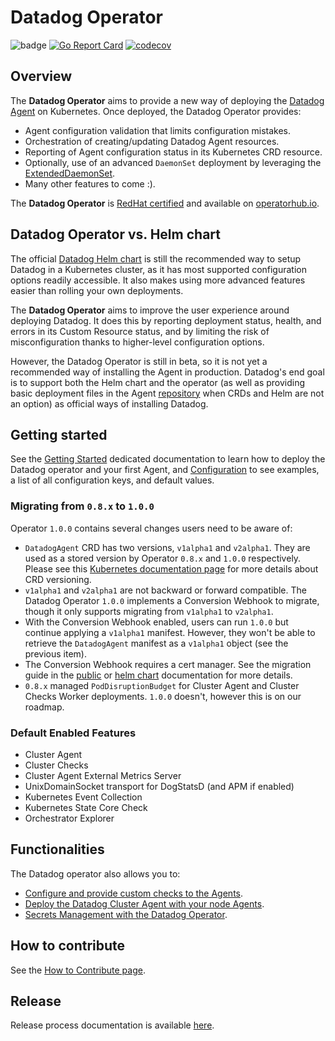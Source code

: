 # Datadog Operator

![badge](https://github.com/DataDog/datadog-operator/actions/workflows/main.yml/badge.svg)
[![Go Report Card](https://goreportcard.com/badge/github.com/datadog/datadog-operator)](https://goreportcard.com/report/github.com/datadog/datadog-operator)
[![codecov](https://codecov.io/gh/datadog/datadog-operator/branch/main/graph/badge.svg)](https://codecov.io/gh/datadog/datadog-operator)

## Overview

The **Datadog Operator** aims to provide a new way of deploying the [Datadog Agent][1] on Kubernetes. Once deployed, the Datadog Operator provides:

- Agent configuration validation that limits configuration mistakes.
- Orchestration of creating/updating Datadog Agent resources.
- Reporting of Agent configuration status in its Kubernetes CRD resource.
- Optionally, use of an advanced `DaemonSet` deployment by leveraging the [ExtendedDaemonSet][2].
- Many other features to come :).

The **Datadog Operator** is [RedHat certified][10] and available on [operatorhub.io][11].

## Datadog Operator vs. Helm chart

The official [Datadog Helm chart][3] is still the recommended way to setup Datadog in a Kubernetes cluster, as it has most supported configuration options readily accessible. It also makes using more advanced features easier than rolling your own deployments.

The **Datadog Operator** aims to improve the user experience around deploying Datadog. It does this by reporting deployment status, health, and errors in its Custom Resource status, and by limiting the risk of misconfiguration thanks to higher-level configuration options.

However, the Datadog Operator is still in beta, so it is not yet a recommended way of installing the Agent in production. Datadog's end goal is to support both the Helm chart and the operator (as well as providing basic deployment files in the Agent [repository][4] when CRDs and Helm are not an option) as official ways of installing Datadog.

## Getting started

See the [Getting Started][5] dedicated documentation to learn how to deploy the Datadog operator and your first Agent, and [Configuration][12] to see examples, a list of all configuration keys, and default values.

### Migrating from `0.8.x` to `1.0.0`

Operator `1.0.0` contains several changes users need to be aware of:
* `DatadogAgent` CRD has two versions, `v1alpha1` and `v2alpha1`. They are used as a stored version by Operator `0.8.x` and `1.0.0` respectively. Please see this [Kubernetes documentation page][13] for more details about CRD versioning.
* `v1alpha1` and `v2alpha1` are not backward or forward compatible. The Datadog Operator `1.0.0` implements a Conversion Webhook to migrate, though it only supports migrating from `v1alpha1` to `v2alpha1`.
* With the Conversion Webhook enabled, users can run `1.0.0` but continue applying a `v1alpha1` manifest. However, they won't be able to retrieve the `DatadogAgent` manifest as a `v1alpha1` object (see the previous item).
*  The Conversion Webhook requires a cert manager. See the migration guide in the [public][14] or [helm chart][15] documentation for more details.
* `0.8.x` managed `PodDisruptionBudget` for Cluster Agent and Cluster Checks Worker deployments. `1.0.0` doesn't, however this is on our roadmap.

### Default Enabled Features

- Cluster Agent
- Cluster Checks
- Cluster Agent External Metrics Server
- UnixDomainSocket transport for DogStatsD (and APM if enabled)
- Kubernetes Event Collection
- Kubernetes State Core Check
- Orchestrator Explorer

## Functionalities

The Datadog operator also allows you to:

- [Configure and provide custom checks to the Agents][6].
- [Deploy the Datadog Cluster Agent with your node Agents][7].
- [Secrets Management with the Datadog Operator][8].

## How to contribute

See the [How to Contribute page][9].

[1]: https://github.com/DataDog/datadog-agent/
[2]: https://github.com/DataDog/extendeddaemonset
[3]: https://github.com/DataDog/helm-charts/tree/main/charts/datadog
[4]: https://github.com/DataDog/datadog-agent/tree/6.15.0/Dockerfiles/manifests
[5]: https://github.com/DataDog/datadog-operator/blob/main/docs/getting_started.md
[6]: https://github.com/DataDog/datadog-operator/blob/main/docs/custom_check.md
[7]: https://github.com/DataDog/datadog-operator/blob/main/docs/cluster_agent_setup.md
[8]: https://github.com/DataDog/datadog-operator/blob/main/docs/secret_management.md
[9]: https://github.com/DataDog/datadog-operator/tree/main/docs/how-to-contribute.md
[10]: https://catalog.redhat.com/software/operators/detail/5e9874986c5dcb34dfbb1a12
[11]: https://operatorhub.io/operator/datadog-operator
[12]: https://github.com/DataDog/datadog-operator/blob/main/docs/configuration.v2alpha1.md
[13]: https://kubernetes.io/docs/tasks/extend-kubernetes/custom-resources/custom-resource-definition-versioning/
[14]: https://docs.datadoghq.com/containers/guide/datadogoperator_migration/
[15]: https://github.com/DataDog/helm-charts/tree/main/charts/datadog-operator#migration

## Release

Release process documentation is available [here](./RELEASING.md).
